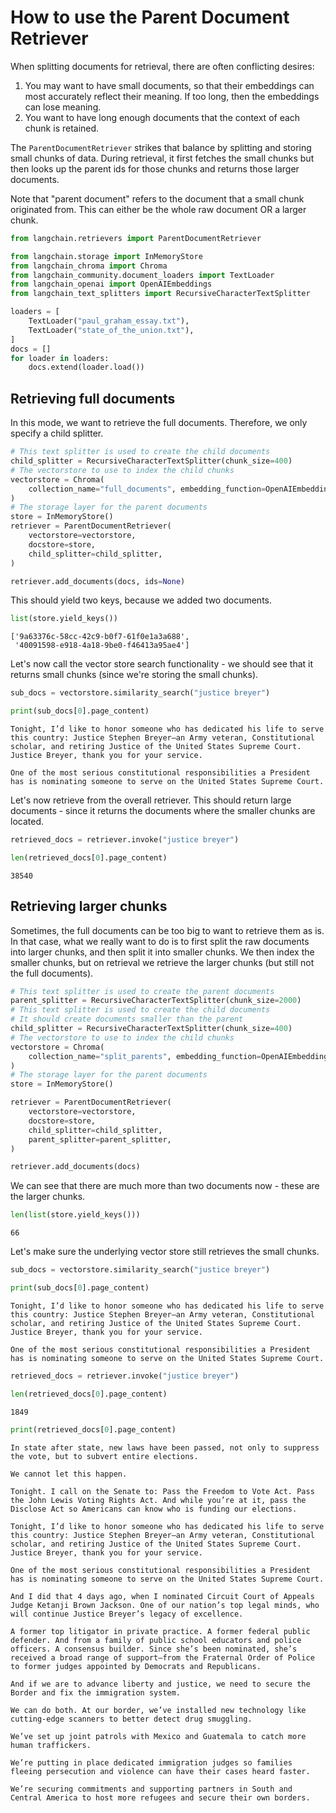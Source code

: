 # How to use the Parent Document Retriever

When splitting documents for retrieval, there are often conflicting desires:

1. You may want to have small documents, so that their embeddings can most
    accurately reflect their meaning. If too long, then the embeddings can
    lose meaning.
2. You want to have long enough documents that the context of each chunk is
    retained.

The `ParentDocumentRetriever` strikes that balance by splitting and storing
small chunks of data. During retrieval, it first fetches the small chunks
but then looks up the parent ids for those chunks and returns those larger
documents.

Note that "parent document" refers to the document that a small chunk
originated from. This can either be the whole raw document OR a larger
chunk.


```python
from langchain.retrievers import ParentDocumentRetriever
```


```python
from langchain.storage import InMemoryStore
from langchain_chroma import Chroma
from langchain_community.document_loaders import TextLoader
from langchain_openai import OpenAIEmbeddings
from langchain_text_splitters import RecursiveCharacterTextSplitter
```


```python
loaders = [
    TextLoader("paul_graham_essay.txt"),
    TextLoader("state_of_the_union.txt"),
]
docs = []
for loader in loaders:
    docs.extend(loader.load())
```

## Retrieving full documents

In this mode, we want to retrieve the full documents. Therefore, we only specify a child splitter.


```python
# This text splitter is used to create the child documents
child_splitter = RecursiveCharacterTextSplitter(chunk_size=400)
# The vectorstore to use to index the child chunks
vectorstore = Chroma(
    collection_name="full_documents", embedding_function=OpenAIEmbeddings()
)
# The storage layer for the parent documents
store = InMemoryStore()
retriever = ParentDocumentRetriever(
    vectorstore=vectorstore,
    docstore=store,
    child_splitter=child_splitter,
)
```


```python
retriever.add_documents(docs, ids=None)
```

This should yield two keys, because we added two documents.


```python
list(store.yield_keys())
```




    ['9a63376c-58cc-42c9-b0f7-61f0e1a3a688',
     '40091598-e918-4a18-9be0-f46413a95ae4']



Let's now call the vector store search functionality - we should see that it returns small chunks (since we're storing the small chunks).


```python
sub_docs = vectorstore.similarity_search("justice breyer")
```


```python
print(sub_docs[0].page_content)
```

    Tonight, I’d like to honor someone who has dedicated his life to serve this country: Justice Stephen Breyer—an Army veteran, Constitutional scholar, and retiring Justice of the United States Supreme Court. Justice Breyer, thank you for your service. 
    
    One of the most serious constitutional responsibilities a President has is nominating someone to serve on the United States Supreme Court.
    

Let's now retrieve from the overall retriever. This should return large documents - since it returns the documents where the smaller chunks are located.


```python
retrieved_docs = retriever.invoke("justice breyer")
```


```python
len(retrieved_docs[0].page_content)
```




    38540



## Retrieving larger chunks

Sometimes, the full documents can be too big to want to retrieve them as is. In that case, what we really want to do is to first split the raw documents into larger chunks, and then split it into smaller chunks. We then index the smaller chunks, but on retrieval we retrieve the larger chunks (but still not the full documents).


```python
# This text splitter is used to create the parent documents
parent_splitter = RecursiveCharacterTextSplitter(chunk_size=2000)
# This text splitter is used to create the child documents
# It should create documents smaller than the parent
child_splitter = RecursiveCharacterTextSplitter(chunk_size=400)
# The vectorstore to use to index the child chunks
vectorstore = Chroma(
    collection_name="split_parents", embedding_function=OpenAIEmbeddings()
)
# The storage layer for the parent documents
store = InMemoryStore()
```


```python
retriever = ParentDocumentRetriever(
    vectorstore=vectorstore,
    docstore=store,
    child_splitter=child_splitter,
    parent_splitter=parent_splitter,
)
```


```python
retriever.add_documents(docs)
```

We can see that there are much more than two documents now - these are the larger chunks.


```python
len(list(store.yield_keys()))
```




    66



Let's make sure the underlying vector store still retrieves the small chunks.


```python
sub_docs = vectorstore.similarity_search("justice breyer")
```


```python
print(sub_docs[0].page_content)
```

    Tonight, I’d like to honor someone who has dedicated his life to serve this country: Justice Stephen Breyer—an Army veteran, Constitutional scholar, and retiring Justice of the United States Supreme Court. Justice Breyer, thank you for your service. 
    
    One of the most serious constitutional responsibilities a President has is nominating someone to serve on the United States Supreme Court.
    


```python
retrieved_docs = retriever.invoke("justice breyer")
```


```python
len(retrieved_docs[0].page_content)
```




    1849




```python
print(retrieved_docs[0].page_content)
```

    In state after state, new laws have been passed, not only to suppress the vote, but to subvert entire elections. 
    
    We cannot let this happen. 
    
    Tonight. I call on the Senate to: Pass the Freedom to Vote Act. Pass the John Lewis Voting Rights Act. And while you’re at it, pass the Disclose Act so Americans can know who is funding our elections. 
    
    Tonight, I’d like to honor someone who has dedicated his life to serve this country: Justice Stephen Breyer—an Army veteran, Constitutional scholar, and retiring Justice of the United States Supreme Court. Justice Breyer, thank you for your service. 
    
    One of the most serious constitutional responsibilities a President has is nominating someone to serve on the United States Supreme Court. 
    
    And I did that 4 days ago, when I nominated Circuit Court of Appeals Judge Ketanji Brown Jackson. One of our nation’s top legal minds, who will continue Justice Breyer’s legacy of excellence. 
    
    A former top litigator in private practice. A former federal public defender. And from a family of public school educators and police officers. A consensus builder. Since she’s been nominated, she’s received a broad range of support—from the Fraternal Order of Police to former judges appointed by Democrats and Republicans. 
    
    And if we are to advance liberty and justice, we need to secure the Border and fix the immigration system. 
    
    We can do both. At our border, we’ve installed new technology like cutting-edge scanners to better detect drug smuggling.  
    
    We’ve set up joint patrols with Mexico and Guatemala to catch more human traffickers.  
    
    We’re putting in place dedicated immigration judges so families fleeing persecution and violence can have their cases heard faster. 
    
    We’re securing commitments and supporting partners in South and Central America to host more refugees and secure their own borders.
    
